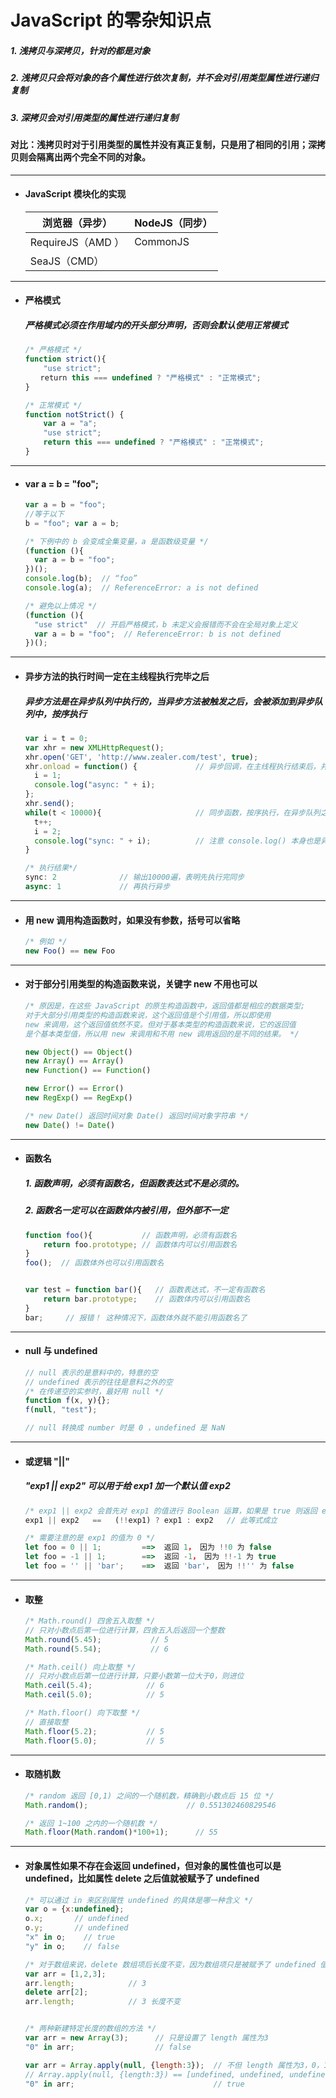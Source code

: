 # JavaScript 的零杂知识点

  ##### 1. 浅拷贝与深拷贝，针对的都是对象
  ##### 2. 浅拷贝只会将对象的各个属性进行依次复制，并不会对引用类型属性进行递归复制
  ##### 3. 深拷贝会对引用类型的属性进行递归复制
  #### 对比：浅拷贝时对于引用类型的属性并没有真正复制，只是用了相同的引用；深拷贝则会隔离出两个完全不同的对象。




---
- #### JavaScript 模块化的实现

  浏览器（异步） | NodeJS（同步）
  ---|---
  RequireJS（AMD ）| CommonJS
  SeaJS（CMD）|







---
- #### 严格模式
  ##### 严格模式必须在作用域内的开头部分声明，否则会默认使用正常模式

  ```javascript
  /* 严格模式 */
  function strict(){
      "use strict";
  　　return this === undefined ? "严格模式" : "正常模式";
  }

  /* 正常模式 */
  function notStrict() {
      var a = "a";
      "use strict";
      return this === undefined ? "严格模式" : "正常模式";
  }
  ```





---
- #### var a = b = "foo";
  ```javascript
  var a = b = "foo";
  //等于以下
  b = "foo"; var a = b;

  /* 下例中的 b 会变成全集变量，a 是函数级变量 */
  (function (){
    var a = b = "foo";
  })();
  console.log(b);  // “foo”
  console.log(a);  // ReferenceError: a is not defined

  /* 避免以上情况 */
  (function (){
    "use strict"  // 开启严格模式，b 未定义会报错而不会在全局对象上定义
    var a = b = "foo";  // ReferenceError: b is not defined
  })();
  ```






---
- #### 异步方法的执行时间一定在主线程执行完毕之后
  ##### 异步方法是在异步队列中执行的，当异步方法被触发之后，会被添加到异步队列中，按序执行
  ```javascript
  var i = t = 0;
  var xhr = new XMLHttpRequest();
  xhr.open('GET', 'http://www.zealer.com/test', true);
  xhr.onload = function() {             // 异步回调，在主线程执行结束后，并且被触发时添加到异步队列中执行
  	i = 1;
    console.log("async: " + i);
  };
  xhr.send();
  while(t < 10000){                     // 同步函数，按序执行，在异步队列之前执行
    t++;
  	i = 2;
    console.log("sync: " + i);          // 注意 console.log() 本身也是异步方法，被添加到异步队列中按顺序执行
  }

  /* 执行结果*/
  sync: 2              // 输出10000遍，表明先执行完同步
  async: 1             // 再执行异步
  ```









---
- #### 用 new 调用构造函数时，如果没有参数，括号可以省略
  ```javascript
  /* 例如 */
  new Foo() == new Foo
  ```





---
- #### 对于部分引用类型的构造函数来说，关键字 new 不用也可以
  ```javascript
  /* 原因是，在这些 JavaScript 的原生构造函数中，返回值都是相应的数据类型;
  对于大部分引用类型的构造函数来说，这个返回值是个引用值，所以即使用
  new 来调用，这个返回值依然不变。但对于基本类型的构造函数来说，它的返回值
  是个基本类型值，所以用 new 来调用和不用 new 调用返回的是不同的结果。 */

  new Object() == Object()
  new Array() == Array()
  new Function() == Function()

  new Error() == Error()
  new RegExp() == RegExp()

  /* new Date() 返回时间对象 Date() 返回时间对象字符串 */
  new Date() != Date()
  ```




---
- #### 函数名
  ##### 1. 函数声明，必须有函数名，但函数表达式不是必须的。
  ##### 2. 函数名一定可以在函数体内被引用，但外部不一定

  ```javascript
  function foo(){           // 函数声明，必须有函数名
      return foo.prototype; // 函数体内可以引用函数名
  }
  foo();  // 函数体外也可以引用函数名


  var test = function bar(){   // 函数表达式，不一定有函数名
      return bar.prototype;    // 函数体内可以引用函数名
  }
  bar;     // 报错！ 这种情况下，函数体外就不能引用函数名了
  ```






---
- #### null 与 undefined
  ``` javascript
  // null 表示的是意料中的，特意的空
  // undefined 表示的往往是意料之外的空
  /* 在传递空的实参时，最好用 null */
  function f(x, y){};
  f(null, "test");

  // null 转换成 number 时是 0 ，undefined 是 NaN
  ```




---
- #### 或逻辑 "||"
  ##### "exp1 || exp2" 可以用于给 exp1 加一个默认值 exp2
  ```javascript
  /* exp1 || exp2 会首先对 exp1 的值进行 Boolean 运算，如果是 true 则返回 exp1，否则返回 exp2 */
  exp1 || exp2   ==   (!!exp1) ? exp1 : exp2   // 此等式成立

  /* 需要注意的是 exp1 的值为 0 */
  let foo = 0 || 1;         ==>  返回 1， 因为 !!0 为 false
  let foo = -1 || 1;        ==>  返回 -1， 因为 !!-1 为 true
  let foo = '' || 'bar';    ==>  返回 'bar'， 因为 !!'' 为 false
  ```





---
- #### 取整
  ```javascript
  /* Math.round() 四舍五入取整 */
  // 只对小数点后第一位进行计算，四舍五入后返回一个整数
  Math.round(5.45);           // 5
  Math.round(5.54);           // 6

  /* Math.ceil() 向上取整 */
  // 只对小数点后第一位进行计算，只要小数第一位大于0，则进位
  Math.ceil(5.4);            // 6
  Math.ceil(5.0);            // 5

  /* Math.floor() 向下取整 */
  // 直接取整
  Math.floor(5.2);           // 5
  Math.floor(5.0);           // 5
  ```



---
- #### 取随机数
  ```javascript
  /* random 返回 [0,1) 之间的一个随机数，精确到小数点后 15 位 */
  Math.random();                      // 0.551302460829546

  /* 返回 1~100 之内的一个随机数 */
  Math.floor(Math.random()*100+1);      // 55
  ```



---
- #### 对象属性如果不存在会返回 undefined，但对象的属性值也可以是 undefined，比如属性 delete 之后值就被赋予了 undefined
  ```javascript
  /* 可以通过 in 来区别属性 undefined 的具体是哪一种含义 */
  var o = {x:undefined};
  o.x;       // undefined
  o.y;       // undefined
  "x" in o;    // true
  "y" in o;    // false

  /* 对于数组来说，delete 数组项后长度不变，因为数组项只是被赋予了 undefined 值 */
  var arr = [1,2,3];
  arr.length;            // 3
  delete arr[2];
  arr.length;            // 3 长度不变


  /* 两种新建特定长度的数组的方法 */
  var arr = new Array(3);      // 只是设置了 length 属性为3
  "0" in arr;                  // false

  var arr = Array.apply(null, {length:3});  // 不但 length 属性为3，0，1，2都赋值为 undefined
  // Array.apply(null, {length:3}) == [undefined, undefined, undefined]
  "0" in arr;                               // true
  ```
